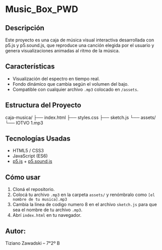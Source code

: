 # Music_Box_PWD
## Descripción
Este proyecto es una caja de música visual interactiva desarrollada con p5.js y p5.sound.js, que reproduce una canción elegida por el usuario y genera visualizaciones animadas al ritmo de la música.
## Características
- Visualización del espectro en tiempo real.
- Fondo dinámico que cambia según el volumen del bajo.
- Compatible con cualquier archivo `.mp3` colocado en `/assets`.
## Estructura del Proyecto
caja-musica/
├── index.html
├── styles.css
├── sketch.js
└── assets/
      └── IOTVO 1.mp3
## Tecnologías Usadas
- HTML5 / CSS3
- JavaScript (ES6)
- [p5.js](https://p5js.org/) + [p5.sound.js](https://p5js.org/reference/#/libraries/p5.sound)
## Cómo usar
1. Cloná el repositorio.
2. Colocá tu archivo `.mp3` en la carpeta `assets/` y renómbralo como `[el nombre de tu musica].mp3`
3. Cambia la linea de codigo numero 8 en el archivo `sketch.js` para que sea el nombre de tu archivo `.mp3`.
4. Abrí `index.html` en tu navegador.
## Autor:
Tiziano Zawadski – 7°2º B 

